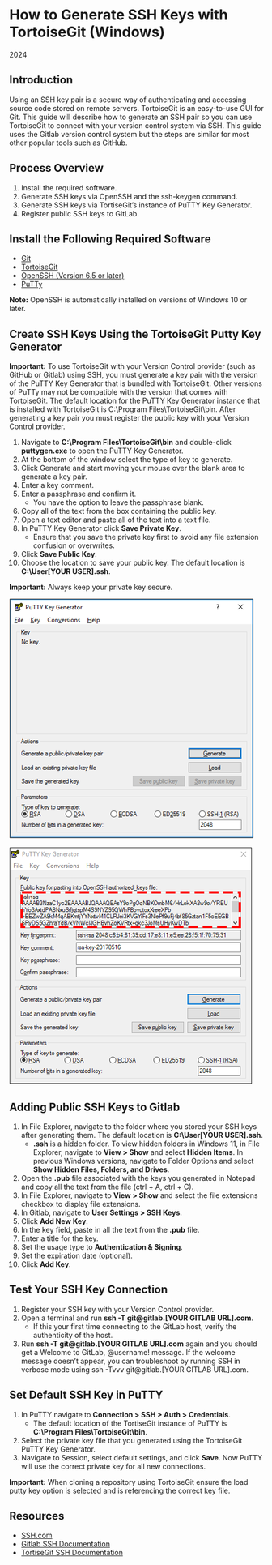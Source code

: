 # How to Generate SSH Keys with TortoiseGit (Windows)
2024

## Introduction

Using an SSH key pair is a secure way of authenticating and accessing source code stored on remote servers.  TortoiseGit is an easy-to-use GUI for Git. This guide will describe how to generate an SSH pair so you can use TortoiseGit to connect with your version control system via SSH. This guide uses the Gitlab version control system but the steps are similar for most other popular tools such as GitHub. 

## Process Overview

1. Install the required software. 
2. Generate SSH keys via OpenSSH and the ssh-keygen command. 
3. Generate SSH keys via TortiseGit’s instance of PuTTY Key Generator. 
4. Register public SSH keys to GitLab. 

## Install the Following Required Software 

- [Git](https://git-scm.com/download/win)
- [TortoiseGit](https://tortoisegit.org/download/)
- [OpenSSH (Version 6.5 or later)](https://learn.microsoft.com/en-us/windows-server/administration/openssh/openssh_install_firstuse?tabs=gui)
- [PuTTy](https://www.putty.org/)

**Note:** OpenSSH is automatically installed on versions of Windows 10 or later.

## Create SSH Keys Using the TortoiseGit Putty Key Generator

**Important:** To use TortoiseGit with your Version Control provider (such as GitHub or Gitlab) using SSH, you must generate a key pair with the version of the PuTTY Key Generator that is bundled with TortoiseGit. Other versions of PuTTy may not be compatible with the version that comes with TortoiseGit. The default location for the PuTTY Key Generator instance that is installed with TortoiseGit is C:\Program Files\TortoiseGit\bin. After generating a key pair you must register the public key with your Version Control provider.

1. Navigate to **C:\Program Files\TortoiseGit\bin** and double-click **puttygen.exe** to open the PuTTY Key Generator.
2. At the bottom of the window select the type of key to generate. 
3. Click Generate and start moving your mouse over the blank area to generate a key pair. 
4. Enter a key comment. 
5. Enter a passphrase and confirm it. 
    - You have the option to leave the passphrase blank. 
6. Copy all of the text from the box containing the public key. 
7. Open a text editor and paste all of the text into a text file. 
8. In PuTTY Key Generator click **Save Private Key**. 
    - Ensure that you save the private key first to avoid any file extension confusion or overwrites. 
9. Click **Save Public Key**. 
10. Choose the location to save your public key. The default location is **C:\User\[YOUR USER]\.ssh**.

**Important:** Always keep your private key secure.

![PuTTy Key Generator Menu](../img/git/ssh-key/Step1.png)

![PuTTy Public Key Generator Menu](../img/git/ssh-key/Step2.png)

## Adding Public SSH Keys to Gitlab

1. In File Explorer, navigate to the folder where you stored your SSH keys after generating them. The default location is **C:\User\[YOUR USER]\.ssh**.
    - **.ssh** is a hidden folder. To view hidden folders in Windows 11, in File Explorer, navigate to **View > Show** and select **Hidden Items**. In previous Windows versions, navigate to Folder Options and select **Show Hidden Files, Folders, and Drives**.
2. Open the **.pub** file associated with the keys you generated in Notepad and copy all the text from the file (ctrl + A, ctrl + C).
3. In File Explorer, navigate to **View > Show** and select the file extensions checkbox to display file extensions. 
4. In Gitlab, navigate to **User Settings > SSH Keys**.
5. Click **Add New Key**.
6. In the key field, paste in all the text from the **.pub** file.
7. Enter a title for the key.
8. Set the usage type to **Authentication & Signing**.
9. Set the expiration date (optional).
10. Click **Add Key**.

## Test Your SSH Key Connection

1. Register your SSH key with your Version Control provider. 
2. Open a terminal and run **ssh -T git@gitlab.[YOUR GITLAB URL].com**. 
    - If this your first time connecting to the GitLab host, verify the authenticity of the host.
3. Run **ssh -T git@gitlab.[YOUR GITLAB URL].com** again and you should get a Welcome to GitLab, @username! message.
If the welcome message doesn’t appear, you can troubleshoot by running SSH in verbose mode using ssh -Tvvv git@gitlab.[YOUR GITLAB URL].com. 

## Set Default SSH Key in PuTTY 

1. In PuTTY navigate to **Connection > SSH > Auth > Credentials**.
    - The default location of the TortiseGit instance of PuTTY is **C:\Program Files\TortoiseGit\bin**.
2. Select the private key file that you generated using the TortoiseGit PuTTY Key Generator.
3. Navigate to Session, select default settings, and click **Save**.
Now PuTTY will use the correct private key for all new connections.  

**Important:** When cloning a repository using TortoiseGit ensure the load putty key option is selected and is referencing the correct key file.

## Resources 

- [SSH.com](https://www.ssh.com/academy/ssh/keygen)
- [Gitlab SSH Documentation](https://docs.gitlab.com/ee/user/ssh.html)
- [TortiseGit SSH Documentation](https://tortoisegit.org/docs/tortoisegit/tgit-ssh-faq.html#tgit-ssh-faq-defaultkey)
